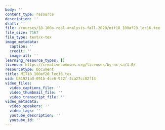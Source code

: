 ```yaml
---
body: ''
content_type: resource
description: ''
draft: ''
file: /courses/18-100a-real-analysis-fall-2020/mit18_100af20_lec16.tex
file_size: 7167
file_type: text/x-tex
image_metadata:
  caption: ''
  credit: ''
  image-alt: ''
learning_resource_types: []
license: https://creativecommons.org/licenses/by-nc-sa/4.0/
resourcetype: Document
title: MIT18_100af20_lec16.tex
uid: b81921a3-091b-4ce6-922f-3ca27cc82f14
video_files:
  video_captions_file: ''
  video_thumbnail_file: ''
  video_transcript_file: ''
video_metadata:
  video_speakers: ''
  video_tags: ''
  youtube_description: ''
  youtube_id: ''
---
```

